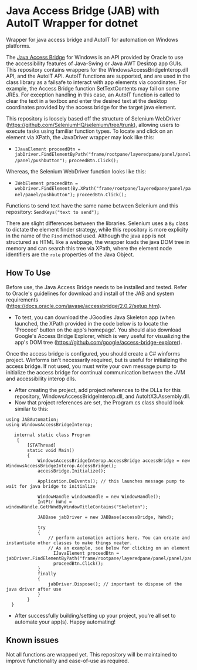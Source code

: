 # Java Access Bridge (JAB) with AutoIT Wrapper for dotnet
Wrapper for java access bridge and AutoIT for automation on Windows platforms.

The [Java Access Bridge](http://www.oracle.com/technetwork/articles/javase/index-jsp-136191.html) for Windows is an API provided by Oracle to use the accessibility features of Java-Swing or Java AWT Desktop app GUIs. This repository contains wrappers for the WindowsAccessBridgeInterop.dll API, and the AutoIT API. AutoIT functions are supported, and are used in the class library  as a failsafe to interact with app elements via coordinates. For example, the Access Bridge function SetTextContents may fail on some JREs. For exception handling in this case, an AutoIT function is called to clear the text in a textbox and enter the desired text at the desktop coordinates provided by the access bridge for the target java element.

This repository is loosely based off the structure of Selenium WebDriver (https://github.com/SeleniumHQ/selenium/tree/trunk), allowing users to execute tasks using familiar function types.
To locate and click on an element via XPath, the JavaDriver wrapper may look like this: 
* `IJavaElement proceedBtn = jabDriver.FindElementByPath("frame/rootpane/layeredpane/panel/panel/panel/pushbutton");`
`proceedBtn.Click();`

Whereas, the Selenium WebDriver function looks like this:
* `IWebElement proceedBtn = webDriver.FindElement(By.XPath("frame/rootpane/layeredpane/panel/panel/panel/pushbutton");`
`proceedBtn.Click();`

Functions to send text have the same name between Selenium and this repository: `SendKeys("text to send");`

There are slight differences between the libraries. Selenium uses a `By` class to dictate the element finder strategy, while this repository is more explicity in the name of the `Find` method used. Although the java app is not structured as HTML like a webpage, the wrapper loads the java DOM tree in memory and can search this tree via XPath, where the element node identifiers are the `role` properties of the Java Object.

## How To Use
Before use, the Java Access Bridge needs to be installed and tested. Refer to Oracle's guidelines for download and install of the JAB and system requirements (https://docs.oracle.com/javase/accessbridge/2.0.2/setup.htm).

  * To test, you can download the JGoodies Java Skeleton app (when launched, the XPath provided in the code below is to locate the 'Proceed' button on the app's homepage'. You should also download Google's Access Bridge Explorer, which is very useful for visualizing the app's DOM tree (https://github.com/google/access-bridge-explorer).


Once the access bridge is configured, you should create a C# winforms project. Winforms isn't necessarily required, but is useful for initializing the access bridge. If not used, you must write your own message pump to initialize the access bridge for continual communication between the JVM and accessibility interop dlls.  
* After creating the project, add project references to the DLLs for this repository, WindowsAccessBridgeInterop.dll, and AutoItX3.Assembly.dll.
* Now that project references are set, the Program.cs class should look similar to this:
```using TreeNode = JABAutomation.TreeNode;
using JABAutomation;
using WindowsAccessBridgeInterop;

   internal static class Program
    {
        [STAThread]
        static void Main()
        {
            WindowsAccessBridgeInterop.AccessBridge accessBridge = new WindowsAccessBridgeInterop.AccessBridge();
            accessBridge.Initialize();

            Application.DoEvents(); // this launches message pump to wait for java bridge to initialize

            WindowHandle windowHandle = new WindowHandle();
            IntPtr hWnd = windowHandle.GetHWndByWindowTitleContains("Skeleton");

            JABBase jabDriver = new JABBase(accessBridge, hWnd);

            try
            {
                // perform automation actions here. You can create and instantiate other classes to make things neater.
                // As an example, see below for clicking on an element
                  IJavaElement proceedBtn = jabDriver.FindElementByPath("frame/rootpane/layeredpane/panel/panel/panel/pushbutton");
                  proceedBtn.Click();
            }
            finally
            {
                jabDriver.Dispose(); // important to dispose of the java driver after use
            }
        }
  }
```

* After successfully building/setting up your project, you're all set to automate your app(s). Happy automating!

## Known issues
Not all functions are wrapped yet. This repository will be maintained to improve functionality and ease-of-use as required.
